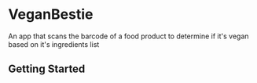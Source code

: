 # VeganBestie
An app that scans the barcode of a food product 
to determine if it's vegan based on it's ingredients list

## Getting Started

